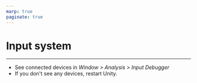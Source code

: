 ```yaml
---
marp: true
paginate: true
---
```

<!-- headingDivider: 3 -->
<!-- class: default -->

# Input system

---

* See connected devices in *Window > Analysis > Input Debugger*
* If you don't see any devices, restart Unity.